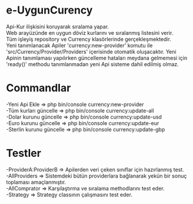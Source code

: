 # e-UygunCurency
Api-Kur ilişkisini koruyarak sıralama yapar.<br>
Web arayüzünde en uygun döviz kurlarını ve sıralanmış listesini verir.<br>
Tüm işleyiş repository ve Currency klasörlerinde gerçekleşmektedir.<br>
Yeni tanımlanacak Apiler 'currency:new-provider' komutu ile 'src/Currency/Provider/Providers' içerisinde otomatik oluşacaktır. Yeni Apinin tanımlaması yapılırken güncelleme hataları meydana gelmemesi için 'ready()' methodu tanımlanmadan yeni Api sisteme dahil edilmiş olmaz.


# Commandlar
-Yeni Api Ekle           => php bin/console currency:new-provider <br>
-Tüm kurları güncelle    => php bin/console currency:update-all<br>
-Dolar kurunu güncelle   => php bin/console currency:update-usd<br>
-Euro kurunu güncelle    => php bin/console currency:update-eur<br>
-Sterlin kurunu güncelle => php bin/console currency:update-gbp<br>

# Testler
-ProviderA:ProviderB => Apilerden veri çeken sınıflar için hazırlanmış test.<br>
-AllProviders => Sistemdeki bütün providerlara bağlanarak yekün bir sonuç toplaması amaçlanmıştır.<br>
-AllComprator => Karşılaştırma ve sıralama methodlarını test eder.<br>
-Strategy => Strategy classının çalışmasını test eder.<br>
